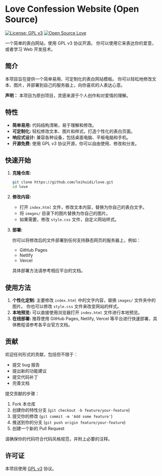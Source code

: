 # Love Confession Website (Open Source)

[![License: GPL v3](https://img.shields.io/badge/License-GPLv3-blue.svg)](https://www.gnu.org/licenses/gpl-3.0)
[![Open Source Love](https://badges.frapsoft.com/os/v1/open-source.svg?v=103)](https://opensource.org/)

一个简单的表白网站，使用 GPL v3 协议开源。 你可以使用它来表达你的爱意，或者学习 Web 开发技术。

## 简介

本项目旨在提供一个简单易用、可定制化的表白网站模板。 你可以轻松地修改文本、图片，并部署到自己的服务器上，向你喜欢的人表达心意。

**声明：** 本项目为原创项目，灵感来源于个人创作和对爱情的理解。

## 特性

*   **简单易用:** 代码结构清晰，易于理解和修改。
*   **可定制化:** 轻松修改文本、图片和样式，打造个性化的表白页面。
*   **响应式设计:** 兼容各种设备，包括桌面电脑、平板电脑和手机。
*   **开源免费:** 使用 GPL v3 协议开源，你可以自由使用、修改和分发。

## 快速开始

1.  **克隆仓库:**

    ```bash
    git clone https://github.com/leihuidi/love.git
    cd love
    ```

2.  **修改内容:**

    *   打开 `index.html` 文件，修改文本内容，替换为你自己的表白文字。
    *   将 `images/` 目录下的图片替换为你自己的图片。
    *   如果需要，修改 `style.css` 文件，自定义网站样式。

3.  **部署:**

    你可以将修改后的文件部署到任何支持静态网页的服务器上，例如：

    *   GitHub Pages
    *   Netlify
    *   Vercel

    具体部署方法请参考相应平台的文档。

## 使用方法

1.  **个性化定制:** 主要修改 `index.html` 中的文字内容，替换 `images/` 文件夹中的图片。 你也可以修改 `style.css` 文件来改变网站的样式。
2.  **本地预览:** 可以直接使用浏览器打开 `index.html` 文件进行本地预览。
3.  **在线部署:** 推荐使用 GitHub Pages, Netlify, Vercel 等平台进行快速部署，具体教程请参考各平台官方文档。

## 贡献

欢迎任何形式的贡献，包括但不限于：

*   提交 bug 报告
*   提出新的功能建议
*   提交代码补丁
*   完善文档

提交贡献的步骤：

1.  Fork 本仓库
2.  创建你的特性分支 (`git checkout -b feature/your-feature`)
3.  提交你的修改 (`git commit -m 'Add some feature'`)
4.  推送到你的分支 (`git push origin feature/your-feature`)
5.  创建一个新的 Pull Request

请确保你的代码符合代码风格规范，并附上必要的注释。

## 许可证

本项目使用 [GPL v3](https://www.gnu.org/licenses/gpl-3.0) 协议。

